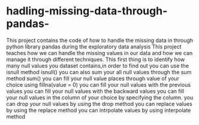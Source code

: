 # hadling-missing-data-through-pandas-
This project contains the code of how to handle the missing data in through python library pandas during the exploratory data analysis
This project teaches how we can handle the missing values in our data and how we can manage it through different techniques.
This first thing is to identify how many null values you dataset contains,in order to find out you can use the isnull method isnull()
you can also sum your all null values through the sum method sum()
you can fill your null value places through value of your choice using fillna(value = 0)
you can fill your null values with the previous values
you can fill your null values with the backward values
you can fill your null values in the column of your choice by specifying the column.
you can drop your null values by using the drop method 
you can replace values by using the replace method 
you can intrpolate values by using interpolate method

